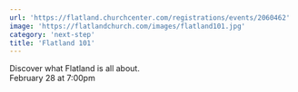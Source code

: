```yaml
---
url: 'https://flatland.churchcenter.com/registrations/events/2060462'
image: 'https://flatlandchurch.com/images/flatland101.jpg'
category: 'next-step'
title: 'Flatland 101'
---
```


Discover what Flatland is all about.<br>
February 28 at 7:00pm
